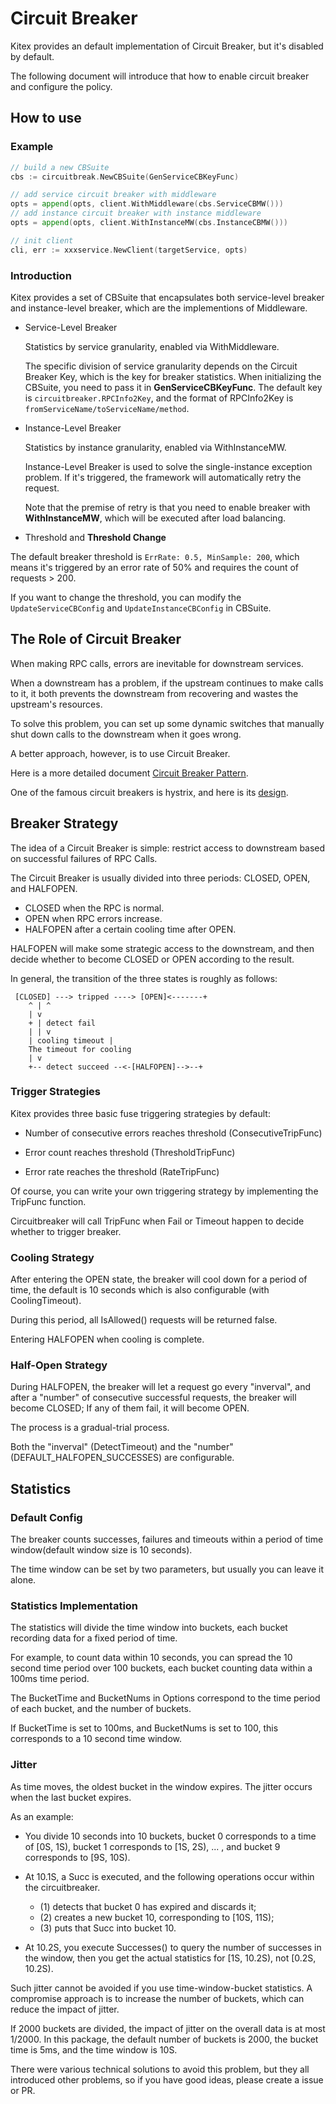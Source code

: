 # Circuit Breaker

Kitex provides an default implementation of Circuit Breaker, but it's disabled by default.

The following document will introduce that how to enable circuit breaker and configure the policy.


## How to use

### Example

```go
// build a new CBSuite
cbs := circuitbreak.NewCBSuite(GenServiceCBKeyFunc)

// add service circuit breaker with middleware
opts = append(opts, client.WithMiddleware(cbs.ServiceCBMW()))
// add instance circuit breaker with instance middleware
opts = append(opts, client.WithInstanceMW(cbs.InstanceCBMW()))

// init client
cli, err := xxxservice.NewClient(targetService, opts)
```

### Introduction

Kitex provides a set of CBSuite that encapsulates both service-level breaker and instance-level breaker, which are the implementions of Middleware.

- Service-Level Breaker

	Statistics by service granularity, enabled via WithMiddleware.

	The specific division of service granularity depends on the Circuit Breaker Key, which is the key for breaker statistics. When initializing the CBSuite, you need to pass it in **GenServiceCBKeyFunc**. The default key is `circuitbreaker.RPCInfo2Key`, and the format of RPCInfo2Key is ` fromServiceName/toServiceName/method`.

- Instance-Level Breaker

	Statistics by instance granularity, enabled via WithInstanceMW.

	Instance-Level Breaker is used to solve the single-instance exception problem. If it's triggered, the framework will automatically retry the request.

	Note that the premise of retry is that you need to enable breaker with **WithInstanceMW**, which will be executed after load balancing.


- Threshold and **Threshold Change**

The default breaker threshold is `ErrRate: 0.5, MinSample: 200`, which means it's triggered by an error rate of 50% and requires the count of requests > 200. 

If you want to change the threshold, you can modify the `UpdateServiceCBConfig` and `UpdateInstanceCBConfig` in CBSuite.

## The Role of Circuit Breaker

When making RPC calls, errors are inevitable for downstream services.

When a downstream has a problem, if the upstream continues to make calls to it, it both prevents the downstream from recovering and wastes the upstream's resources.

To solve this problem, you can set up some dynamic switches that manually shut down calls to the downstream when it goes wrong.

A better approach, however, is to use Circuit Breaker.

Here is a more detailed document [Circuit Breaker Pattern](https://docs.microsoft.com/en-us/previous-versions/msp-n-p/dn589784(v=pandp.10)?redirectedfrom=MSDN).

One of the famous circuit breakers is hystrix, and here is its [design](https://github.com/Netflix/Hystrix/wiki).


## Breaker Strategy

The idea of a Circuit Breaker is simple: restrict access to downstream based on successful failures of RPC Calls.

The Circuit Breaker is usually divided into three periods: CLOSED, OPEN, and HALFOPEN.

- CLOSED when the RPC is normal.
- OPEN when RPC errors increase.
- HALFOPEN after a certain cooling time after OPEN.


HALFOPEN will make some strategic access to the downstream, and then decide whether to become CLOSED or OPEN according to the result.

In general, the transition of the three states is roughly as follows:

```
 [CLOSED] ---> tripped ----> [OPEN]<-------+
    ^ | ^
    | v
    + | detect fail
    | | v
    | cooling timeout |
    The timeout for cooling
    | v
    +-- detect succeed --<-[HALFOPEN]-->--+
```

### Trigger Strategies

Kitex provides three basic fuse triggering strategies by default:

- Number of consecutive errors reaches threshold (ConsecutiveTripFunc)

- Error count reaches threshold (ThresholdTripFunc)

- Error rate reaches the threshold (RateTripFunc)

Of course, you can write your own triggering strategy by implementing the TripFunc function.

Circuitbreaker will call TripFunc when Fail or Timeout happen to decide whether to trigger breaker.

### Cooling Strategy

After entering the OPEN state, the breaker will cool down for a period of time, the default is 10 seconds which is also configurable (with CoolingTimeout).

During this period, all IsAllowed() requests will be returned false.

Entering HALFOPEN when cooling is complete.

### Half-Open Strategy

During HALFOPEN, the breaker will let a request go every "inverval", and after a "number" of consecutive successful requests, the breaker will become CLOSED; If any of them fail, it will become OPEN.

The process is a gradual-trial process.

Both the "inverval" (DetectTimeout) and the "number" (DEFAULT_HALFOPEN_SUCCESSES) are configurable.

## Statistics

### Default Config

The breaker counts successes, failures and timeouts within a period of time window(default window size is 10 seconds).

The time window can be set by two parameters, but usually you can leave it alone.

### Statistics Implementation

The statistics will divide the time window into buckets, each bucket recording data for a fixed period of time.

For example, to count data within 10 seconds, you can spread the 10 second time period over 100 buckets, each bucket counting data within a 100ms time period.

The BucketTime and BucketNums in Options correspond to the time period of each bucket, and the number of buckets.

If BucketTime is set to 100ms, and BucketNums is set to 100, this corresponds to a 10 second time window.

### Jitter

As time moves, the oldest bucket in the window expires. The jitter occurs when the last bucket expires.

As an example:

- You divide 10 seconds into 10 buckets, bucket 0 corresponds to a time of [0S, 1S), bucket 1 corresponds to [1S, 2S), ... , and bucket 9 corresponds to [9S, 10S).

- At 10.1S, a Succ is executed, and the following operations occur within the circuitbreaker.
	
	- (1) detects that bucket 0 has expired and discards it; 
	- (2) creates a new bucket 10, corresponding to [10S, 11S); 
	- (3) puts that Succ into bucket 10.
	
- At 10.2S, you execute Successes() to query the number of successes in the window, then you get the actual statistics for [1S, 10.2S), not [0.2S, 10.2S).

Such jitter cannot be avoided if you use time-window-bucket statistics. A compromise approach is to increase the number of buckets, which can reduce the impact of jitter.

If 2000 buckets are divided, the impact of jitter on the overall data is at most 1/2000. In this package, the default number of buckets is 2000, the bucket time is 5ms, and the time window is 10S.

There were various technical solutions to avoid this problem, but they all introduced other problems, so if you have good ideas, please create a issue or PR.

